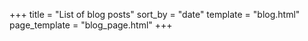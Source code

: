 +++
title = "List of blog posts"
sort_by = "date"
template = "blog.html"
page_template = "blog_page.html"
+++
